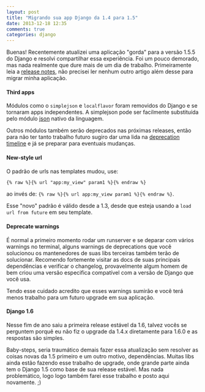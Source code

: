 ```yaml
---
layout: post
title: "Migrando sua app Django da 1.4 para 1.5"
date: 2013-12-18 12:35
comments: true
categories: django
---
```



Buenas! Recentemente atualizei uma aplicação "gorda" para a versão 1.5.5 do Django e resolvi compartilhar essa experiência.
Foi um pouco demorado, mas nada realmente que dure mais de um dia de trabalho. Primeiramente leia a [release notes](https://docs.djangoproject.com/en/dev/releases/1.5/ "release notes django 1.5"), não precisei ler nenhum outro 
artigo além desse para migrar minha aplicação.

#### Third apps ####

Módulos como o ```simplejson``` e ```localflavor``` foram removidos do Django e se tornaram apps independentes. A simplejson pode ser facilmente substituída pelo módulo [json](http://docs.python.org/2.7/library/json.html#module-json "json") nativo da linguagem.

Outros módulos também serão deprecados nas próximas releases, então para não ter tanto trabalho futuro sugiro dar uma lida na [deprecation timeline](https://docs.djangoproject.com/en/dev/internals/deprecation/ "roadmap") e já se preparar para eventuais mudanças.


#### New-style url ####
O padrão de urls nas templates mudou, use: 
```html
{% raw %}{% url "app:my_view" param1 %}{% endraw %}
``` 
ao invés de:
```{% raw %}{% url app:my_view param1 %}{% endraw %}```.

Esse "novo" padrão é válido desde a 1.3, desde que esteja usando a ```load url from future``` em seu template.


#### Deprecate warnings ####
É normal a primeiro momento rodar um runserver e se deparar com vários warnings no terminal, alguns warnings de deprecations que você solucionou os mantenedores de suas libs terceiras também terão de solucionar. Recomendo fortemente visitar
as docs de suas principais dependências e verificar o changelog, provavelmente algum homem de bem criou uma versão especifica compatível com a versão de Django que você usa. 

Tendo esse cuidado acredito que esses warnings sumirão e você terá menos trabalho para um futuro upgrade em sua aplicação.


#### Django 1.6 ####

Nesse fim de ano saiu a primeira release estável da 1.6, talvez vocês se perguntem porquê eu não fiz o upgrade da 1.4.x diretamente para 1.6.0 e as respostas são simples.

Baby-steps, seria traumático demais fazer essa atualização sem resolver as coisas novas da 1.5 primeiro e um outro motivo, dependências. Muitas libs ainda estão fazendo esse trabalho
de upgrade, onde grande parte ainda tem o Django 1.5 como base de sua release estável. Mas nada problemático, logo logo também farei esse trabalho e posto aqui novamente. ;)
